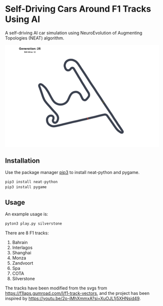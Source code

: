 # Self-Driving Cars Around F1 Tracks Using AI

A self-driving AI car simulation using NeuroEvolution of Augmenting Topologies (NEAT) algorithm. 

![alt text](images/example.png)

## Installation 

Use the package manager [pip3](https://pip.pypa.io/en/stable/) to install neat-python and pygame. 

```bash
pip3 install neat-python
pip3 install pygame
```

## Usage

An example usage is:

```bash
pyton3 play.py silverstone
```

There are 8 F1 tracks:

1. Bahrain
2. Interlagos
3. Shanghai
4. Monza
5. Zandvoort
6. Spa
7. COTA
8. Silverstone

The tracks have been modified from the svgs from https://f1laps.gumroad.com/l/f1-track-vectors, and the project has been inspired by https://youtu.be/2o-jMhXmmxA?si=XuOJL1j5XHNsid49.

